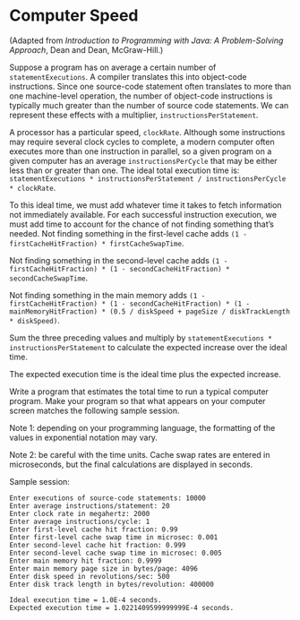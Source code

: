 # Computer Speed

(Adapted from *Introduction to Programming with Java: A Problem-Solving Approach*, Dean and Dean, McGraw-Hill.)

Suppose a program has on average a certain number of `statementExecutions`. A compiler translates this into object-code instructions. Since one source-code statement often translates to more than one machine-level operation, the number of object-code instructions is typically much greater than the number of source code statements. We can represent these effects with a multiplier, `instructionsPerStatement`.

A processor has a particular speed, `clockRate`. Although some instructions may require several clock cycles to complete, a modern computer often executes more than one instruction in parallel, so a given program on a given computer has an average `instructionsPerCycle` that may be either less than or greater than one. The ideal total execution time is: `statementExecutions * instructionsPerStatement / instructionsPerCycle * clockRate`.

To this ideal time, we must add whatever time it takes to fetch information not immediately available. For each successful instruction execution, we must add time to account for the chance of not finding something that’s needed. Not finding something in the first-level cache adds `(1 - firstCacheHitFraction) * firstCacheSwapTime`. 

Not finding something in the second-level cache adds `(1 - firstCacheHitFraction) * (1 - secondCacheHitFraction) * secondCacheSwapTime`. 

Not finding something in the main memory adds `(1 - firstCacheHitFraction) * (1 - secondCacheHitFraction) * (1 - mainMemoryHitFraction) * (0.5 / diskSpeed + pageSize / diskTrackLength * diskSpeed)`.

Sum the three preceding values and multiply by `statementExecutions * instructionsPerStatement` to calculate the expected increase over the ideal time.

The expected execution time is the ideal time plus the expected increase.

Write a program that estimates the total time to run a typical computer program. Make your program so that what appears on your computer screen matches the following sample session. 

Note 1: depending on your programming language, the formatting of the values in exponential notation may vary.

Note 2: be careful with the time units. Cache swap rates are entered in microseconds, but the final calculations are displayed in seconds.

Sample session:
```
Enter executions of source-code statements: 10000
Enter average instructions/statement: 20
Enter clock rate in megahertz: 2000
Enter average instructions/cycle: 1
Enter first-level cache hit fraction: 0.99
Enter first-level cache swap time in microsec: 0.001
Enter second-level cache hit fraction: 0.999
Enter second-level cache swap time in microsec: 0.005
Enter main memory hit fraction: 0.9999
Enter main memory page size in bytes/page: 4096
Enter disk speed in revolutions/sec: 500
Enter disk track length in bytes/revolution: 400000

Ideal execution time = 1.0E-4 seconds.
Expected execution time = 1.0221409599999999E-4 seconds.
```
